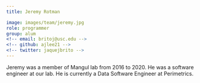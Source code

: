 ```yaml
---
title: Jeremy Rotman

image: images/team/jeremy.jpg
role: programmer
group: alum
<!-- email: britoj@usc.edu -->
<!-- github: ajlee21 -->
<!-- twitter: jaquejbrito -->
---
```


Jeremy was a member of Mangul lab from 2016 to 2020. He was a software engineer at our lab. He is currently a Data Software Engineer at Perimetrics.
